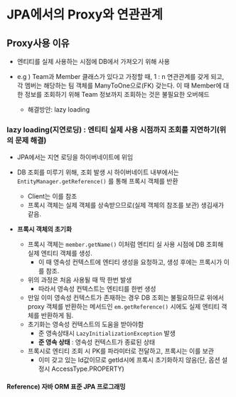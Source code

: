 # JPA에서의 Proxy와 연관관계

## Proxy사용 이유

* 엔티티를 실제 사용하는 시점에 DB에서 가져오기 위해 사용

* e.g ) Team과 Member 클래스가 있다고 가정할 때, 1 : n 연관관계를 갖게 되고, 각 멤버는 해당하는 팀 객체를 ManyToOne으로(FK) 갖는다. 이 때 Member에 대한 정보를 조회하기 위해 Team 정보까지 조회하는 것은 불필요한 오버헤드

  * 해결방안: lazy loading

    

### lazy loading(지연로딩) : 엔티티 실제 사용 시점까지 조회를 지연하기(위의 문제 해결)

* JPA에서는 지연 로딩을 하이버네이트에 위임

  

* DB 조회를 미루기 위해, 조회 발생 시 하이버네이트 내부에서는 `EntityManager.getReference()` 를 통해 프록시 객체를 반환
  * Client는 이를 참조
  * 프록시 객체는 실제 객체를 상속받으므로(실제 객체의 참조를 보관) 생김새가 같음.



* **프록시 객체의 초기화** 
  * 프록시 객체는 `member.getName()` 이처럼 엔티티 실 사용 시점에 DB 조회해 실제 엔티티 객체를 생성.
    * 이 때 영속성 컨텍스트에 엔티티 생성을 요청하고, 생성 후에는 프록시가 이를 참조.
  * 위의 과정은 처음 사용될 때 딱 한번 발생
    * 따라서 영속성 컨텍스트는 엔티티를 한번 생성
  * 만일 이미 영속성 컨텍스트가 존재하는 경우 DB 조회는 불필요하므로 위에서 proxy 객체를 반환하는 메서드인 `em.getReference()` 시에도 실제 엔티티 객체를 반환하게 됨.
  * 초기화는 영속성 컨텍스트의 도움을 받아야함
    * 준 영속상태시 `LazyInitializationException` 발생
    * **준 영속 상태** : 영속성 컨텍스트가 종료된 상태
  * 프록시로 엔티티 조회 시 PK를 파라미터로 전달하고, 프록시는 이를 보관
    * 이미 갖고 있는 Id값이므로 getId시에 프록시 초기화하지 않음(단, 옵션 설정시 AccessType.PROPERTY)



#### Reference) 자바 ORM 표준 JPA 프로그래밍 

